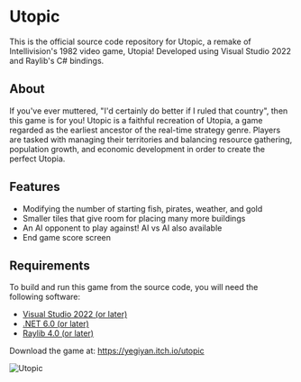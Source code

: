 # Utopic

This is the official source code repository for Utopic, a remake of Intellivision's 1982 video game, Utopia! Developed using Visual Studio 2022 and Raylib's C# bindings.

## About

If you've ever muttered, "I'd certainly do better if I ruled that country", then this game is for you! Utopic is a faithful recreation of Utopia, a game regarded as the earliest ancestor of the real-time strategy genre. Players are tasked with managing their territories and balancing resource gathering, population growth, and economic development in order to create the perfect Utopia.

## Features

* Modifying the number of starting fish, pirates, weather, and gold
* Smaller tiles that give room for placing many more buildings
* An AI opponent to play against! AI vs AI also available
* End game score screen

## Requirements

To build and run this game from the source code, you will need the following software:

- [Visual Studio 2022 (or later)](https://visualstudio.microsoft.com/)
- [.NET 6.0 (or later)](https://dotnet.microsoft.com/en-us/download)
- [Raylib 4.0 (or later)](https://www.raylib.com/)


Download the game at: https://yegiyan.itch.io/utopic

![Utopic](https://img.itch.zone/aW1hZ2UvMTMyOTg2LzExODExNDc5LnBuZw==/original/%2BSJJ7u.png)